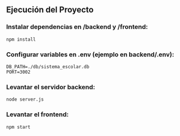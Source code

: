 ## Ejecución del Proyecto

### Instalar dependencias en /backend y /frontend:

`npm install`


### Configurar variables en .env (ejemplo en backend/.env):

```
DB_PATH=./db/sistema_escolar.db
PORT=3002
```


### Levantar el servidor backend:

`node server.js`


### Levantar el frontend:

`npm start`